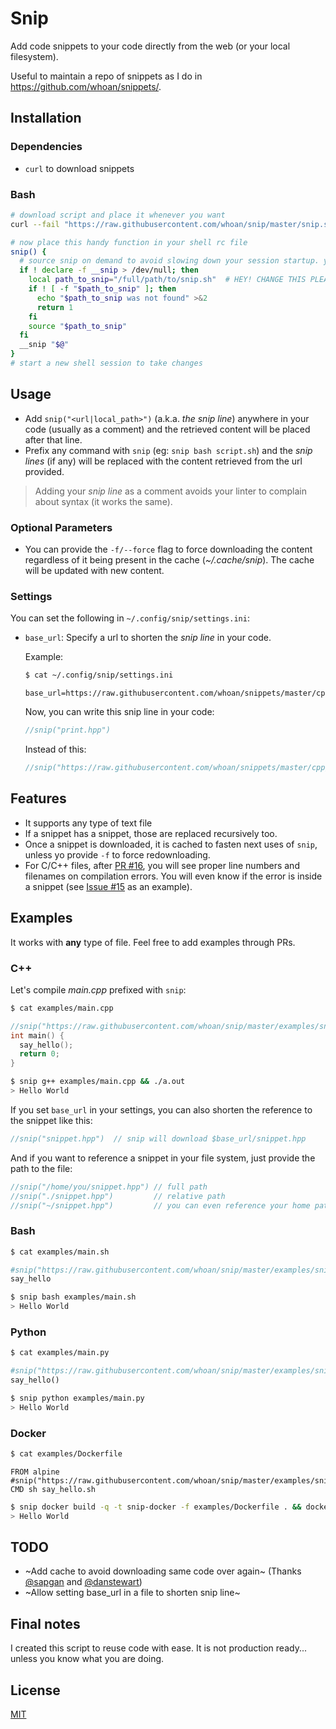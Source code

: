 # Snip

Add code snippets to your code directly from the web (or your local filesystem).

Useful to maintain a repo of snippets as I do in https://github.com/whoan/snippets/.

## Installation

### Dependencies

- `curl` to download snippets

### Bash

```bash
# download script and place it whenever you want
curl --fail "https://raw.githubusercontent.com/whoan/snip/master/snip.sh" > snip.sh
```

```bash
# now place this handy function in your shell rc file
snip() {
  # source snip on demand to avoid slowing down your session startup. you're welcome :)
  if ! declare -f __snip > /dev/null; then
    local path_to_snip="/full/path/to/snip.sh"  # HEY! CHANGE THIS PLEASE!!!
    if ! [ -f "$path_to_snip" ]; then
      echo "$path_to_snip was not found" >&2
      return 1
    fi
    source "$path_to_snip"
  fi
  __snip "$@"
}
# start a new shell session to take changes
```

## Usage

- Add `snip("<url|local_path>")` (a.k.a. *the snip line*) anywhere in your code (usually as a comment) and the retrieved content will be placed after that line.
- Prefix any command with `snip` (eg: `snip bash script.sh`) and the *snip lines* (if any) will be replaced with the content retrieved from the url provided.

> Adding your *snip line* as a comment avoids your linter to complain about syntax (it works the same).

### Optional Parameters

- You can provide the `-f/--force` flag to force downloading the content regardless of it being present in the cache (*~/.cache/snip*). The cache will be updated with new content.

### Settings

You can set the following in `~/.config/snip/settings.ini`:

- `base_url`: Specify a url to shorten the *snip line* in your code.


    Example:

    ```bash
    $ cat ~/.config/snip/settings.ini

    ```
    ```
    base_url=https://raw.githubusercontent.com/whoan/snippets/master/cpp/
    ```

    Now, you can write this snip line in your code:

    ```cpp
    //snip("print.hpp")
    ```

    Instead of this:

    ```cpp
    //snip("https://raw.githubusercontent.com/whoan/snippets/master/cpp/print.hpp")
    ```

## Features

- It supports any type of text file
- If a snippet has a snippet, those are replaced recursively too.
- Once a snippet is downloaded, it is cached to fasten next uses of `snip`, unless yo provide `-f` to force redownloading.
- For C/C++ files, after [PR #16](https://github.com/whoan/snip/pull/16), you will see proper line numbers and filenames on compilation errors. You will even know if the error is inside a snippet (see [Issue #15](https://github.com/whoan/snip/issues/15) as an example).

## Examples

It works with **any** type of file. Feel free to add examples through PRs.

### C++

Let's compile *main.cpp* prefixed with `snip`:

```bash
$ cat examples/main.cpp
```
```cpp
//snip("https://raw.githubusercontent.com/whoan/snip/master/examples/snippet.hpp")
int main() {
  say_hello();
  return 0;
}
```

```bash
$ snip g++ examples/main.cpp && ./a.out
> Hello World
```

If you set `base_url` in your settings, you can also shorten the reference to the snippet like this:

```cpp
//snip("snippet.hpp")  // snip will download $base_url/snippet.hpp
```

And if you want to reference a snippet in your file system, just provide the path to the file:

```cpp
//snip("/home/you/snippet.hpp") // full path
//snip("./snippet.hpp")         // relative path
//snip("~/snippet.hpp")         // you can even reference your home path with ~
```

### Bash

```bash
$ cat examples/main.sh
```
```bash
#snip("https://raw.githubusercontent.com/whoan/snip/master/examples/snippet.sh")
say_hello
```

```bash
$ snip bash examples/main.sh
> Hello World
```

### Python

```bash
$ cat examples/main.py
```
```python
#snip("https://raw.githubusercontent.com/whoan/snip/master/examples/snippet.py")
say_hello()
```

```bash
$ snip python examples/main.py
> Hello World
```

### Docker

```bash
$ cat examples/Dockerfile
```
```
FROM alpine
#snip("https://raw.githubusercontent.com/whoan/snip/master/examples/snippet.dockerfile")
CMD sh say_hello.sh
```

```bash
$ snip docker build -q -t snip-docker -f examples/Dockerfile . && docker run snip-docker
> Hello World
```

## TODO

- ~Add cache to avoid downloading same code over again~ (Thanks [@sapgan](https://github.com/sapgan) and [@danstewart](https://github.com/danstewart))
- ~Allow setting base_url in a file to shorten snip line~

## Final notes

I created this script to reuse code with ease. It is not production ready... unless you know what you are doing.

## License

[MIT](https://github.com/whoan/snip/blob/master/LICENSE)
